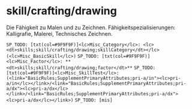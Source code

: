 # skill/crafting/drawing

Die Fähigkeit zu Malen und zu Zeichnen.
Fähigkeitspezialisierungen: Kalligrafie, Malerei, Technisches Zeichnen.

`SP_TODO: [txt(col=#9F9F9F)]<lc>Misc_Category</lc>: <lc><dt>skills;skill/crafting/drawing;skillCategory</dt></lc> (<lc>Misc_BasicSkill</lc>)`
`SP_TODO: [txt(col=#9F9F9F)]<lc>Misc_Factor</lc>: **<dt>skills;skill/crafting/drawing;factor</dt>**`
`SP_TODO: [txt(col=#9F9F9F)]<lc>Misc_SkillTest</lc>: (<link="BasicRules;SupplementPrimaryAttributes;pri-a/in"><lc>pri-a/in</lc></link>/<link="BasicRules;SupplementPrimaryAttributes;pri-a/dx"><lc>pri-a/dx</lc></link>/<link="BasicRules;SupplementPrimaryAttributes;pri-a/dx"><lc>pri-a/dx</lc></link>)`
`SP_TODO: [mis]`